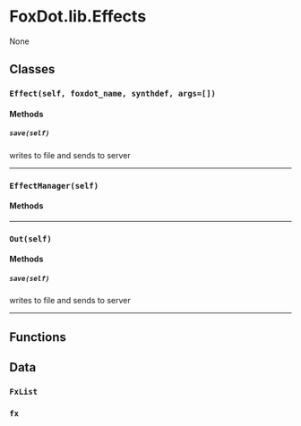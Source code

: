 # FoxDot.lib.Effects

None

## Classes

### `Effect(self, foxdot_name, synthdef, args=[])`

#### Methods

##### `save(self)`

writes to file and sends to server 

---

### `EffectManager(self)`

#### Methods

---

### `Out(self)`

#### Methods

##### `save(self)`

writes to file and sends to server 

---

## Functions

## Data

### `FxList`



### `fx`



